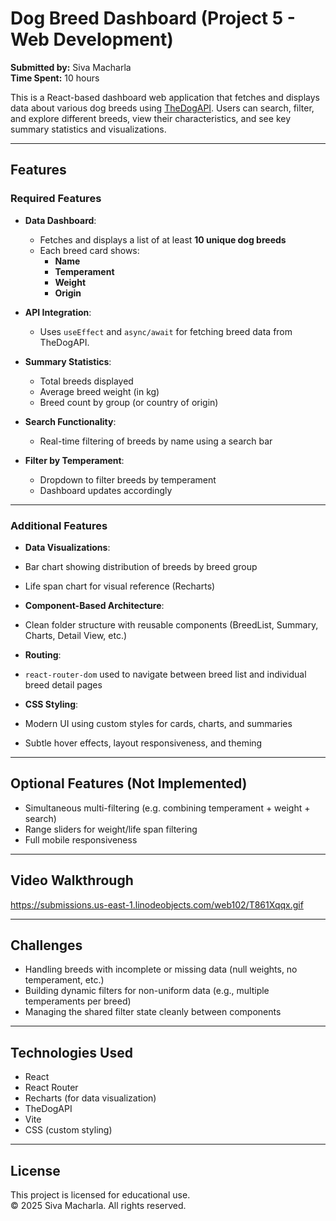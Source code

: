 #  Dog Breed Dashboard (Project 5 - Web Development)

**Submitted by:** Siva Macharla  
**Time Spent:** 10 hours

This is a React-based dashboard web application that fetches and displays data about various dog breeds using [TheDogAPI](https://thedogapi.com). Users can search, filter, and explore different breeds, view their characteristics, and see key summary statistics and visualizations.

---

##  Features

###  Required Features

- **Data Dashboard**:  
  - Fetches and displays a list of at least **10 unique dog breeds**
  - Each breed card shows:
    -  **Name**
    -  **Temperament**
    -  **Weight**
    -  **Origin**

- **API Integration**:
  - Uses `useEffect` and `async/await` for fetching breed data from TheDogAPI.

- **Summary Statistics**:
  -  Total breeds displayed
  -  Average breed weight (in kg)
  -  Breed count by group (or country of origin)

- **Search Functionality**:
  - Real-time filtering of breeds by name using a search bar

- **Filter by Temperament**:
  - Dropdown to filter breeds by temperament
  - Dashboard updates accordingly

---

###  Additional Features

-  **Data Visualizations**:
  - Bar chart showing distribution of breeds by breed group
  - Life span chart for visual reference (Recharts)

-  **Component-Based Architecture**:
  - Clean folder structure with reusable components (BreedList, Summary, Charts, Detail View, etc.)

-  **Routing**:
  - `react-router-dom` used to navigate between breed list and individual breed detail pages

-  **CSS Styling**:
  - Modern UI using custom styles for cards, charts, and summaries
  - Subtle hover effects, layout responsiveness, and theming

---

##  Optional Features (Not Implemented)

- Simultaneous multi-filtering (e.g. combining temperament + weight + search)
- Range sliders for weight/life span filtering
- Full mobile responsiveness

---

##  Video Walkthrough

https://submissions.us-east-1.linodeobjects.com/web102/T861Xqqx.gif

---

##  Challenges

- Handling breeds with incomplete or missing data (null weights, no temperament, etc.)
- Building dynamic filters for non-uniform data (e.g., multiple temperaments per breed)
- Managing the shared filter state cleanly between components

---

##  Technologies Used

- React
- React Router
- Recharts (for data visualization)
- TheDogAPI
- Vite
- CSS (custom styling)

---

##  License

This project is licensed for educational use.  
© 2025 Siva Macharla. All rights reserved.
